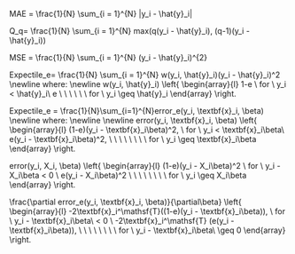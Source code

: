 <!-- #region -->
MAE = \frac{1}{N} \sum_{i = 1}^{N} |y_i - \hat{y}_i|

Q_q= \frac{1}{N} \sum_{i = 1}^{N} max(q(y_i - \hat{y}_i), (q-1)(y_i - \hat{y}_i))

MSE = \frac{1}{N} \sum_{i = 1}^{N} (y_i - \hat{y}_i)^{2}

Expectile_e= \frac{1}{N} \sum_{i = 1}^{N} w(y_i, \hat{y}_i)(y_i - \hat{y}_i)^2
\newline
where:
\newline
w(y_i, \hat{y}_i)   \left\{
    \begin{array}{l}
      1-e  \ for \ y_i < \hat{y}_i\\
      e    \ \ \ \ \ \ for \ y_i \geq \hat{y}_i
    \end{array}
  \right.
  
  
 
Expectile_e = \frac{1}{N}\sum_{i=1}^{N}error_e(y_i, \textbf{x}_i, \beta)
\newline
where: 
\newline
\newline
error(y_i, \textbf{x}_i, \beta)  \left\{
    \begin{array}{l}
      (1-e)(y_i - \textbf{x}_i\beta)^2,  \ for \ y_i < \textbf{x}_i\beta\\
      e(y_i - \textbf{x}_i\beta)^2,       \ \ \ \ \ \ \ \ for \ y_i \geq \textbf{x}_i\beta
    \end{array}
  \right. 
  

error(y_i, X_i, \beta)  \left\{
    \begin{array}{l}
      (1-e)(y_i - X_i\beta)^2  \ for \ y_i - X_i\beta < 0 \\
      e(y_i - X_i\beta)^2       \ \ \ \ \ \ \ \ for \ y_i \geq X_i\beta
    \end{array}
  \right. 


  
 \frac{\partial error_e(y_i, \textbf{x}_i, \beta)}{\partial\beta}  \left\{
    \begin{array}{l}
      -2\textbf{x}_i^\mathsf{T}((1-e)(y_i - \textbf{x}_i\beta)),  \ for \ y_i - \textbf{x}_i\beta\ < 0 \\
      -2\textbf{x}_i^\mathsf{T} (e(y_i - \textbf{x}_i\beta)),       \ \ \ \ \ \ \ \ for \ y_i - \textbf{x}_i\beta\  \geq 0
    \end{array}
  \right. 

<!-- #endregion -->
